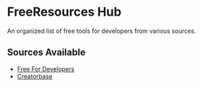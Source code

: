 # FreeResources Hub

An organized list of free tools for developers from various sources.


## Sources Available
- [Free For Developers](https://free-for.dev/#/)
- [Creatorbase](https://creatorbase.xyz/)
